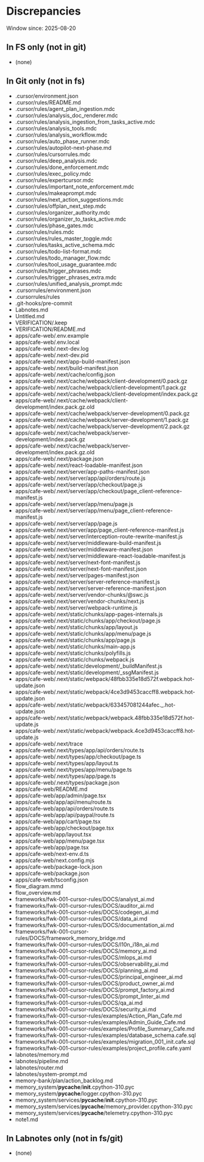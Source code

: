 # Discrepancies

Window since: 2025-08-20

## In FS only (not in git)
- (none)

## In Git only (not in fs)
- .cursor/environment.json
- .cursor/rules/README.md
- .cursor/rules/agent_plan_ingestion.mdc
- .cursor/rules/analysis_doc_renderer.mdc
- .cursor/rules/analysis_ingestion_from_tasks_active.mdc
- .cursor/rules/analysis_tools.mdc
- .cursor/rules/analysis_workflow.mdc
- .cursor/rules/auto_phase_runner.mdc
- .cursor/rules/autopilot-next-phase.md
- .cursor/rules/cursorrules.mdc
- .cursor/rules/deep_analysis.mdc
- .cursor/rules/done_enforcement.mdc
- .cursor/rules/exec_policy.mdc
- .cursor/rules/expertcursor.mdc
- .cursor/rules/important_note_enforcement.mdc
- .cursor/rules/makeaprompt.mdc
- .cursor/rules/next_action_suggestions.mdc
- .cursor/rules/offplan_next_step.mdc
- .cursor/rules/organizer_authority.mdc
- .cursor/rules/organizer_to_tasks_active.mdc
- .cursor/rules/phase_gates.mdc
- .cursor/rules/rules.mdc
- .cursor/rules/rules_master_toggle.mdc
- .cursor/rules/tasks_active_schema.mdc
- .cursor/rules/todo-list-format.mdc
- .cursor/rules/todo_manager_flow.mdc
- .cursor/rules/tool_usage_guarantee.mdc
- .cursor/rules/trigger_phrases.mdc
- .cursor/rules/trigger_phrases_extra.mdc
- .cursor/rules/unified_analysis_prompt.mdc
- .cursorrules/environment.json
- .cursorrules/rules
- .git-hooks/pre-commit
- Labnotes.md
- Untitled.md
- VERIFICATION/.keep
- VERIFICATION/README.md
- apps/cafe-web/.env.example
- apps/cafe-web/.env.local
- apps/cafe-web/.next-dev.log
- apps/cafe-web/.next-dev.pid
- apps/cafe-web/.next/app-build-manifest.json
- apps/cafe-web/.next/build-manifest.json
- apps/cafe-web/.next/cache/config.json
- apps/cafe-web/.next/cache/webpack/client-development/0.pack.gz
- apps/cafe-web/.next/cache/webpack/client-development/1.pack.gz
- apps/cafe-web/.next/cache/webpack/client-development/index.pack.gz
- apps/cafe-web/.next/cache/webpack/client-development/index.pack.gz.old
- apps/cafe-web/.next/cache/webpack/server-development/0.pack.gz
- apps/cafe-web/.next/cache/webpack/server-development/1.pack.gz
- apps/cafe-web/.next/cache/webpack/server-development/2.pack.gz
- apps/cafe-web/.next/cache/webpack/server-development/index.pack.gz
- apps/cafe-web/.next/cache/webpack/server-development/index.pack.gz.old
- apps/cafe-web/.next/package.json
- apps/cafe-web/.next/react-loadable-manifest.json
- apps/cafe-web/.next/server/app-paths-manifest.json
- apps/cafe-web/.next/server/app/api/orders/route.js
- apps/cafe-web/.next/server/app/checkout/page.js
- apps/cafe-web/.next/server/app/checkout/page_client-reference-manifest.js
- apps/cafe-web/.next/server/app/menu/page.js
- apps/cafe-web/.next/server/app/menu/page_client-reference-manifest.js
- apps/cafe-web/.next/server/app/page.js
- apps/cafe-web/.next/server/app/page_client-reference-manifest.js
- apps/cafe-web/.next/server/interception-route-rewrite-manifest.js
- apps/cafe-web/.next/server/middleware-build-manifest.js
- apps/cafe-web/.next/server/middleware-manifest.json
- apps/cafe-web/.next/server/middleware-react-loadable-manifest.js
- apps/cafe-web/.next/server/next-font-manifest.js
- apps/cafe-web/.next/server/next-font-manifest.json
- apps/cafe-web/.next/server/pages-manifest.json
- apps/cafe-web/.next/server/server-reference-manifest.js
- apps/cafe-web/.next/server/server-reference-manifest.json
- apps/cafe-web/.next/server/vendor-chunks/@swc.js
- apps/cafe-web/.next/server/vendor-chunks/next.js
- apps/cafe-web/.next/server/webpack-runtime.js
- apps/cafe-web/.next/static/chunks/app-pages-internals.js
- apps/cafe-web/.next/static/chunks/app/checkout/page.js
- apps/cafe-web/.next/static/chunks/app/layout.js
- apps/cafe-web/.next/static/chunks/app/menu/page.js
- apps/cafe-web/.next/static/chunks/app/page.js
- apps/cafe-web/.next/static/chunks/main-app.js
- apps/cafe-web/.next/static/chunks/polyfills.js
- apps/cafe-web/.next/static/chunks/webpack.js
- apps/cafe-web/.next/static/development/_buildManifest.js
- apps/cafe-web/.next/static/development/_ssgManifest.js
- apps/cafe-web/.next/static/webpack/48fbb335e18d572f.webpack.hot-update.json
- apps/cafe-web/.next/static/webpack/4ce3d9453caccff8.webpack.hot-update.json
- apps/cafe-web/.next/static/webpack/633457081244afec._.hot-update.json
- apps/cafe-web/.next/static/webpack/webpack.48fbb335e18d572f.hot-update.js
- apps/cafe-web/.next/static/webpack/webpack.4ce3d9453caccff8.hot-update.js
- apps/cafe-web/.next/trace
- apps/cafe-web/.next/types/app/api/orders/route.ts
- apps/cafe-web/.next/types/app/checkout/page.ts
- apps/cafe-web/.next/types/app/layout.ts
- apps/cafe-web/.next/types/app/menu/page.ts
- apps/cafe-web/.next/types/app/page.ts
- apps/cafe-web/.next/types/package.json
- apps/cafe-web/README.md
- apps/cafe-web/app/admin/page.tsx
- apps/cafe-web/app/api/menu/route.ts
- apps/cafe-web/app/api/orders/route.ts
- apps/cafe-web/app/api/paypal/route.ts
- apps/cafe-web/app/cart/page.tsx
- apps/cafe-web/app/checkout/page.tsx
- apps/cafe-web/app/layout.tsx
- apps/cafe-web/app/menu/page.tsx
- apps/cafe-web/app/page.tsx
- apps/cafe-web/next-env.d.ts
- apps/cafe-web/next.config.mjs
- apps/cafe-web/package-lock.json
- apps/cafe-web/package.json
- apps/cafe-web/tsconfig.json
- flow_diagram.mmd
- flow_overview.md
- frameworks/fwk-001-cursor-rules/DOCS/analyst_ai.md
- frameworks/fwk-001-cursor-rules/DOCS/auditor_ai.md
- frameworks/fwk-001-cursor-rules/DOCS/codegen_ai.md
- frameworks/fwk-001-cursor-rules/DOCS/data_ai.md
- frameworks/fwk-001-cursor-rules/DOCS/documentation_ai.md
- frameworks/fwk-001-cursor-rules/DOCS/framework_memory_bridge.md
- frameworks/fwk-001-cursor-rules/DOCS/l10n_i18n_ai.md
- frameworks/fwk-001-cursor-rules/DOCS/memory_ai.md
- frameworks/fwk-001-cursor-rules/DOCS/mlops_ai.md
- frameworks/fwk-001-cursor-rules/DOCS/observability_ai.md
- frameworks/fwk-001-cursor-rules/DOCS/planning_ai.md
- frameworks/fwk-001-cursor-rules/DOCS/principal_engineer_ai.md
- frameworks/fwk-001-cursor-rules/DOCS/product_owner_ai.md
- frameworks/fwk-001-cursor-rules/DOCS/prompt_factory_ai.md
- frameworks/fwk-001-cursor-rules/DOCS/prompt_linter_ai.md
- frameworks/fwk-001-cursor-rules/DOCS/qa_ai.md
- frameworks/fwk-001-cursor-rules/DOCS/security_ai.md
- frameworks/fwk-001-cursor-rules/examples/Action_Plan_Cafe.md
- frameworks/fwk-001-cursor-rules/examples/Admin_Guide_Cafe.md
- frameworks/fwk-001-cursor-rules/examples/Profile_Summary_Cafe.md
- frameworks/fwk-001-cursor-rules/examples/database_schema.cafe.sql
- frameworks/fwk-001-cursor-rules/examples/migration_001_init.cafe.sql
- frameworks/fwk-001-cursor-rules/examples/project_profile.cafe.yaml
- labnotes/memory.md
- labnotes/pipeline.md
- labnotes/router.md
- labnotes/system-prompt.md
- memory-bank/plan/action_backlog.md
- memory_system/__pycache__/__init__.cpython-310.pyc
- memory_system/__pycache__/logger.cpython-310.pyc
- memory_system/services/__pycache__/__init__.cpython-310.pyc
- memory_system/services/__pycache__/memory_provider.cpython-310.pyc
- memory_system/services/__pycache__/telemetry.cpython-310.pyc
- note1.md

## In Labnotes only (not in fs/git)
- (none)
